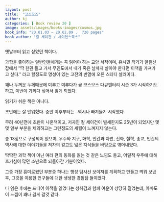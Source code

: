 ```yaml
---
layout: post
title:  "코스모스"
author: kj
categories: [ Book review 20 ]
image: assets/images/books-images/cosmos.jpg
book_info: "20.01.03 ~ 20.02.09 ,  720 pages"
book_author: "칼 세이건 / 사이언스북스"
---
```

옛날부터 읽고 싶었던 책이다.

과학을 좋아하는 일반인들에게는 꼭 읽어야 하는 교양 서적이며, 유시민 작가가 알뜰신잡에서 "딱 한권 들고 가서 무인도에서 내가 죽은 날까지 살아야 한다면 이책을 가져가고 싶다." 라고 할정도로 명성이 있는 고전의 반열에 오른 스테디 셀러이다.

꽤나 두꺼운 두께때문에 미루고 미루다가 곧 코스모스 다큐멘터리 시즌 3가 시작하기도 하고, 이번이 기회다 싶어서 읽게 되었다.

읽기가 쉬운 책은 아니다.

초반에는 잘 안읽혔다. 중반 이후부터는 ..역시나 빠져들기 시작했다.

무려 40년전에 초판이 나온책이고, 저자인 칼 세이건이 별세한지도 25년이 되었지만 몇몇 일부 부분을 제외하고는 그런정도의 세월이 느껴지지 않는다. 

총 13장으로 구성되어 있으며, 우주와 지구, 화학, 인간과 자연, 진화, 철학, 종교, 인간의 역사에 대한 이야기들을 저자의 깊고도 넓은 지식들을 바탕으로 엮어내었다.

딱딱한 과학 책이 아닌 여러 편의 동화를 읽는 것 같은 느낌도 들고, 어릴적 우주에 대해 호기심이 많던 소년으로 되돌아간 기분이었다.

그중 가장 흥미로웠던 부분중 하나는 행성 탐사선 보이저를 계획하고 만들고 띄워 보낸후, 그것을 이용한 연구들에 대한 생생한 경험담 들이었다.

다 읽은 후에는 드디어 이책을 읽었다는 성취감과 함께 여운이 상당히 짙었는데, 아마도 이 느낌이 꽤나 길게 갈것 같다.

